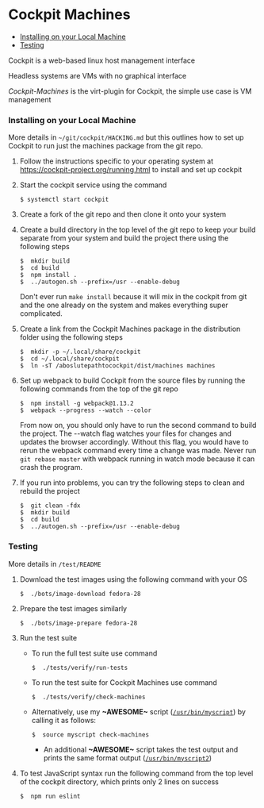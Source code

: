 # Cockpit Machines
* [Installing on your Local Machine](cockpit.md#installing-on-your-local-machine)
* [Testing](cockpit.md#testing)

Cockpit is a web-based linux host management interface  

Headless systems are VMs with no graphical interface  

*Cockpit-Machines* is the virt-plugin for Cockpit, the simple use case is VM management

### Installing on your Local Machine
More details in `~/git/cockpit/HACKING.md` but this outlines how to set up Cockpit to run just the machines package from the git repo.
1. Follow the instructions specific to your operating system at https://cockpit-project.org/running.html to install and set up cockpit

2. Start the cockpit service using the command

    ```
    $ systemctl start cockpit
    ```

3. Create a fork of the git repo and then clone it onto your system

4. Create a build directory in the top level of the git repo to keep your build separate from your system and build the project there using the following steps

    ```
    $  mkdir build
    $  cd build
    $  npm install .
    $  ../autogen.sh --prefix=/usr --enable-debug
    ```

    Don't ever run `make install` because it will mix in the cockpit from git and the one already on the system and makes everything super complicated.

5. Create a link from the Cockpit Machines package in the distribution folder using the following steps

    ```
    $  mkdir -p ~/.local/share/cockpit
    $  cd ~/.local/share/cockpit
    $  ln -sT /aboslutepathtocockpit/dist/machines machines
    ```

6. Set up webpack to build Cockpit from the source files by running the following commands from the top of the git repo

    ```
    $  npm install -g webpack@1.13.2
    $  webpack --progress --watch --color
    ```

    From now on, you should only have to run the second command to build the project. The --watch flag watches your files for changes and updates the browser accordingly. Without this flag, you would have to rerun the webpack command every time a change was made. Never run `git rebase master` with webpack running in watch mode because it can crash the program.

7. If you run into problems, you can try the following steps to clean and rebuild the project

    ```
    $  git clean -fdx
    $  mkdir build
    $  cd build
    $  ../autogen.sh --prefix=/usr --enable-debug
    ```

### Testing
More details in `/test/README`

1. Download the test images using the following command with your OS

    ```
    $  ./bots/image-download fedora-28
    ```

2. Prepare the test images similarly

    ```
    $  ./bots/image-prepare fedora-28
    ```

3. Run the test suite

    * To run the full test suite use command

        ```
        $  ./tests/verify/run-tests
        ```

    * To run the test suite for Cockpit Machines use command

        ```
        $  ./tests/verify/check-machines
        ```

    * Alternatively, use my **\~AWESOME\~** script ([`/usr/bin/myscript`](myscript)) by calling it as follows:

        ```
        $  source myscript check-machines
        ```

        * An additional **\~AWESOME\~** script takes the test output and prints the same format output ([`/usr/bin/myscript2`](myscript2))

4. To test JavaScript syntax run the following command from the top level of the cockpit directory, which prints only 2 lines on success

    ```
    $  npm run eslint
    ```
